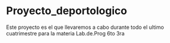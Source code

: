 # Proyecto_deportologico
Este proyecto es el que llevaremos a cabo durante todo el ultimo cuatrimestre para la materia Lab.de.Prog 6to 3ra
